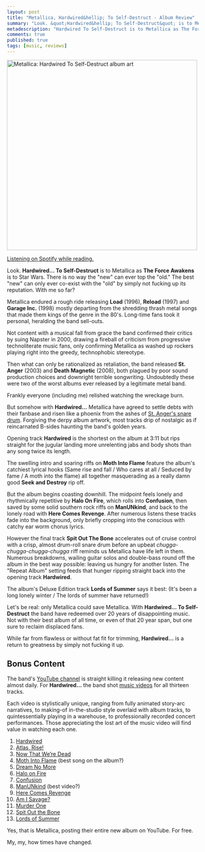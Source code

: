```yaml
---
layout: post
title: "Metallica, Hardwired&hellip; To Self-Destruct - Album Review"
summary: "Look. &quot;Hardwired&hellip; To Self-Destruct&quot; is to Metallica as &quot;The Force Awakens&quot; is to Star Wars. &quot;New&quot; can never top &quot;old.&quot; The best &quot;new&quot; can only ever co-exist with the &quot;old&quot; by simply not fucking up its reputation. With me so far?"
metadescription: "Hardwired To Self-Destruct is to Metallica as The Force Awakens is to Star Wars: the best new can only ever co-exist with the old by simply not fucking up its reputation. With me so far?"
comments: true
published: true
tags: [music, reviews]
---
```

<div class="image">
     <img src="/images/posts/hardwired.jpg" width="500" title="Metallica: Hardwired To Self-Destruct album art" alt="Metallica: Hardwired To Self-Destruct album art" style="max-width:100%;border:0;">
</div>

[Listening on Spotify while reading.](spotify:album:1TKCBDHIWLiqjWTxomqniD)

Look. **Hardwired&hellip; To Self-Destruct** is to Metallica as **The Force Awakens** is to Star Wars. There is no way the "new" can ever top the "old." The best "new" can only ever co-exist with the "old" by simply not fucking up its reputation. With me so far?

Metallica endured a rough ride releasing **Load** (1996), **Reload** (1997) and **Garage Inc.** (1998) mostly departing from the shredding thrash metal songs that made them kings of the genre in the 80's. Long-time fans took it personal, heralding the band sell-outs.

Not content with a musical fall from grace the band confirmed their critics by suing Napster in 2000, drawing a fireball of criticism from progressive technoliterate music fans, only confirming Metallica as washed up rockers playing right into the greedy, technophobic stereotype.

Then what can only be rationalized as retaliation, the band released **St. Anger** (2003) and **Death Magnetic** (2008), both plagued by poor sound production choices and downright terrible songwriting. Undoubtedly these were two of the worst albums ever released by a legitimate metal band.

Frankly everyone (including me) relished watching the wreckage burn.

But somehow with **Hardwired&hellip;** Metallica have agreed to settle debts with their fanbase and risen like a phoenix from the ashes of [St. Anger's snare drum](https://www.youtube.com/watch?v=Sq3eLdixvCc). Forgiving the derpy album artwork, most tracks drip of nostalgic as if reincarnated B-sides haunting the band's golden years.

Opening track **Hardwired** is the shortest on the album at 3:11 but rips straight for the jugular landing more unrelenting jabs and body shots than any song twice its length.

The swelling intro and soaring riffs on **Moth Into Flame** feature the album's catchiest lyrical hooks (Same rise and fall / Who cares at all / Seduced by fame / A moth into the flame) all together masquerading as a really damn good **Seek and Destroy** rip off.

But the album begins coasting downhill. The midpoint feels lonely and rhythmically repetitive by **Halo On Fire**, which rolls into **Confusion**, then saved by some solid southern rock riffs on **ManUNkind**, and back to the lonely road with **Here Comes Revenge**. After numerous listens these tracks fade into the background, only briefly cropping into the conscious with catchy ear worm chorus lyrics.

However the final track **Spit Out The Bone** accelerates out of cruise control with a crisp, almost drum-roll snare drum before an upbeat *chugga-chugga-chugga-chugga* riff reminds us Metallica have life left in them. Numerous breakdowns, wailing guitar solos and double-bass round off the album in the best way possible: leaving us hungry for another listen. The "Repeat Album" setting feeds that hunger ripping straight back into the opening track **Hardwired**.

The album's Deluxe Edition track **Lords of Summer** says it best: (It's been a long lonely winter / The lords of summer have returned!)

Let's be real: only Metallica could save Metallica. With **Hardwired&hellip; To Self-Destruct** the band have redeemed over 20 years of disappointing music. Not with their best album of all time, or even of that 20 year span, but one sure to reclaim displaced fans.

While far from flawless or without fat fit for trimming, **Hardwired&hellip;** is a return to greatness by simply not fucking it up.

## Bonus Content

The band's [YouTube channel](https://www.youtube.com/Metallica) is straight killing it releasing new content almost daily. For **Hardwired&hellip;** the band shot [music videos](https://www.youtube.com/watch?v=uhBHL3v4d3I&index=1&list=PLJvQXRgtxlumAHceNRk3cx3P7MZVUCdBl) for all thirteen tracks.

Each video is stylistically unique, ranging from fully animated story-arc narratives, to making-of in-the-studio style overlaid with album tracks, to quintessentially playing in a warehouse, to professionally recorded concert performances. Those appreciating the lost art of the music video will find value in watching each one.

1. [Hardwired](https://www.youtube.com/watch?v=uhBHL3v4d3I&index=1&list=PLJvQXRgtxlumAHceNRk3cx3P7MZVUCdBl)
2. [Atlas, Rise!](https://www.youtube.com/watch?v=JFAcOnhcpGA&index=2&list=PLJvQXRgtxlumAHceNRk3cx3P7MZVUCdBl)
3. [Now That We’re Dead](https://www.youtube.com/watch?v=QlF4rhAbwyc&index=3&list=PLJvQXRgtxlumAHceNRk3cx3P7MZVUCdBl)
4. [Moth Into Flame](https://www.youtube.com/watch?v=4tdKl-gTpZg&list=PLJvQXRgtxlumAHceNRk3cx3P7MZVUCdBl&index=4) (best song on the album?)
5. [Dream No More](https://www.youtube.com/watch?v=yqIQvE5R1tU&index=5&list=PLJvQXRgtxlumAHceNRk3cx3P7MZVUCdBl)
6. [Halo on Fire](https://www.youtube.com/watch?v=WbxH5S9_A3M&list=PLJvQXRgtxlumAHceNRk3cx3P7MZVUCdBl&index=6)
7. [Confusion](https://www.youtube.com/watch?v=ZChXK2rdr9M&index=7&list=PLJvQXRgtxlumAHceNRk3cx3P7MZVUCdBl)
8. [ManUNkind](https://www.youtube.com/watch?v=tUVr2xnGIEo&index=8&list=PLJvQXRgtxlumAHceNRk3cx3P7MZVUCdBl) (best video?)
9. [Here Comes Revenge](https://www.youtube.com/watch?v=FpF8Wa2yQH0&list=PLJvQXRgtxlumAHceNRk3cx3P7MZVUCdBl&index=9)
10. [Am I Savage?](https://www.youtube.com/watch?v=IkVG-qXRgfo&index=10&list=PLJvQXRgtxlumAHceNRk3cx3P7MZVUCdBl)
11. [Murder One](https://www.youtube.com/watch?v=2Mkq6GFLIsk&list=PLJvQXRgtxlumAHceNRk3cx3P7MZVUCdBl&index=11)
12. [Spit Out the Bone](https://www.youtube.com/watch?v=m46Z0-HXySo&index=12&list=PLJvQXRgtxlumAHceNRk3cx3P7MZVUCdBl)
13. [Lords of Summer](https://www.youtube.com/watch?v=zaZswCtNmEg&list=PLJvQXRgtxlumAHceNRk3cx3P7MZVUCdBl&index=13)

Yes, that is Metallica, posting their entire new album on YouTube. For free.

My, my, how times have changed.